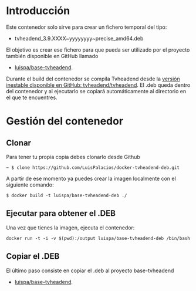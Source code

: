 # Introducción

Este contenedor solo sirve para crear un fichero temporal del tipo:

* tvheadend_3.9.XXXX~yyyyyyyy~precise_amd64.deb

El objetivo es crear ese fichero para que pueda ser utilizado por el proyecto también disponible en GitHub llamado

* [luispa/base-tvheadend](https://registry.hub.docker.com/u/luispa/base-tvheadend/). 

Durante el build del contenedor se compila Tvheadend desde la [versión inestable disponible en GitHub: tvheadend/tvheadend](https://github.com/tvheadend/tvheadend). El .deb queda dentro del contenedor y al ejecutarlo se copiará automáticamente al directorio en el que te encuentres. 


# Gestión del contenedor

## Clonar

Para tener tu propia copia debes clonarlo desde Github

    ~ $ clone https://github.com/LuisPalacios/docker-tvheadend-deb.git

A partir de ese momento ya puedes crear la imagen localmente con el siguiente comando:

    $ docker build -t luispa/base-tvheadend-deb ./


## Ejecutar para obtener el .DEB

Una vez que tienes la imagen, ejecuta el contenedor: 

	docker run -t -i -v $(pwd):/output luispa/base-tvheadend-deb /bin/bash


## Copiar el .DEB

El último paso consiste en copiar el .deb al proyecto base-tvheadend

* [luispa/base-tvheadend](https://registry.hub.docker.com/u/luispa/base-tvheadend/). 

